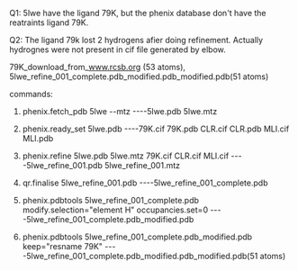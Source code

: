 Q1: 5lwe have the ligand 79K, but the phenix database don't have the reatraints ligand 79K.

Q2: The ligand 79k lost 2 hydrogens afier doing refinement. Actually hydrognes were not present in cif file generated by elbow.

79K_download_from_www.rcsb.org (53 atoms), 5lwe_refine_001_complete.pdb_modified.pdb_modified.pdb(51 atoms)

commands:

1. phenix.fetch_pdb 5lwe --mtz ----5lwe.pdb 5lwe.mtz

2. phenix.ready_set 5lwe.pdb ----79K.cif 79K.pdb CLR.cif CLR.pdb MLI.cif MLI.pdb

3. phenix.refine 5lwe.pdb 5lwe.mtz 79K.cif CLR.cif MLI.cif ----5lwe_refine_001.pdb 5lwe_refine_001.mtz

4. qr.finalise 5lwe_refine_001.pdb ----5lwe_refine_001_complete.pdb

5. phenix.pdbtools 5lwe_refine_001_complete.pdb modify.selection="element H" occupancies.set=0 ----5lwe_refine_001_complete.pdb_modified.pdb

6. phenix.pdbtools 5lwe_refine_001_complete.pdb_modified.pdb keep="resname 79K" ----5lwe_refine_001_complete.pdb_modified.pdb_modified.pdb(51 atoms)
